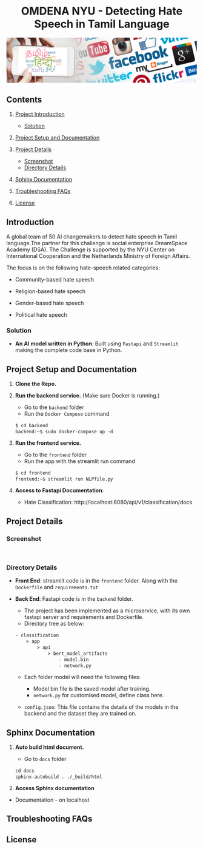 <h1 align="center">OMDENA NYU - Detecting Hate Speech in Tamil Language</h1>


<p align="center">
<img alt="OMDENA NYU" src="misc/Omdena-NYU.png">
</p>


## Contents

1. [Project Introduction](#section01)
    - [Solution](#section01a)
2. [Project Setup and Documentation](#section02)

3. [Project Details](#section03)
    - [Screenshot](#section03a)
    - [Directory Details](#section03b)
4. [Sphinx Documentation](#section04)
4. [Troubleshooting FAQs](#section05)
5. [License](#section06)


<a id='section01'></a>

## Introduction

A global team of 50 AI changemakers to detect hate speech in Tamil language.The partner for this challenge is social enterprise DreamSpace Academy (DSA). The Challenge is supported by the NYU Center on International Cooperation and the Netherlands Ministry of Foreign Affairs.


The focus is on the following hate-speech related categories:

* Community-based hate speech

* Religion-based hate speech

* Gender-based hate speech

* Political hate speech


<a id='section01a'></a>

### Solution

* **An AI model written in Python**: Built using `Fastapi` and `Streamlit` making the complete code base in Python.


<a id='section02'></a>

## Project Setup and Documentation

1.  **Clone the Repo.**


2. **Run the backend service.** (Make sure Docker is running.)
    - Go to the `backend` folder
    - Run the `Docker Compose` command

    ```console  
    $ cd backend
    backend:~$ sudo docker-compose up -d
    ```

3. **Run the frontend service.**
   
    - Go to the `frontend` folder
    <!---
    - Create the docker image from the `Docker File`
    - Then execute the docker image to spin up a container.
    ```console  
    $ cd frontend
    frontend:~$ sudo docker build -t streamlit_app .
    frontend:~$ sudo docker run -d --name streamlit_app streamlit_app
    ```
    --->
    - Run the app with the streamlit run command
    ```console  
    $ cd frontend
    frontend:~$ streamlit run NLPfile.py
    ```

4. **Access to Fastapi Documentation**: 
    - Hate Classification: http://localhost:8080/api/v1/classification/docs


<a id='section03'></a>

## Project Details

<a id='section03a'></a>

### Screenshot

<p align="center">
<img alt="">
</p>

<a id='section03b'></a>

### Directory Details

* **Front End**: streamlit code is in the `frontend` folder. Along with the `Dockerfile` and `requirements.txt`

* **Back End**: Fastapi code is in the `backend` folder.
    * The project has been implemented as a microservice, with its own fastapi server and requirements and Dockerfile.
    * Directory tree as below:
    ```
    - classification
        > app
            > api
                > bert_model_artifacts
                    - model.bin
                    - network.py
    ```
    * Each folder model will need the following files:
        * Model bin file is the saved model after training.
        * `network.py` for customised model, define class here.

    * `config.json`: This file contains the details of the models in the backend and the dataset they are trained on.

<a id='section04'></a>
## Sphinx Documentation
1. **Auto build html document.**
   - Go to `docs` folder
   
   ```console
   cd docs
   sphinx-autobuild . ./_build/html
   ```
 2. **Access Sphinx documentation**
- Documentation - on localhost


<a id='section05'></a>
## Troubleshooting FAQs

<a id='section06'></a>

## License

